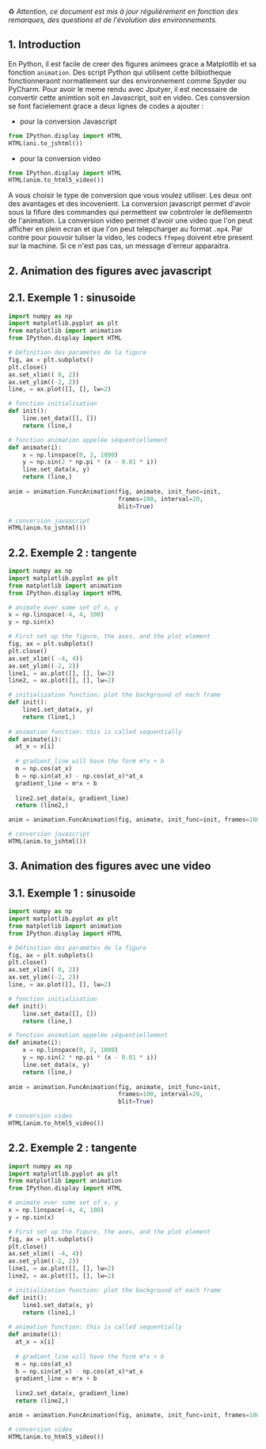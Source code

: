 ♻️ _Attention, ce document est mis à jour régulièrement en fonction des remarques, des questions et de l'évolution des environnements._

## 1. Introduction
En Python, il est facile de creer des figures animees grace a Matplotlib et sa fonction `animation`. Des script Python qui utilisent cette bilbiotheque fonctionneraont normatlement sur des environnement comme Spyder ou PyCharm.
Pour avoir le meme rendu avec Jputyer, il est necessaire de convertir cette animtion soit en Javascript, soit en video. Ces consversion se font facielement grace a deux lignes de codes a ajouter :

* pour la conversion Javascript
```python
from IPython.display import HTML
HTML(ani.to_jshtml())
```

* pour la conversion video
```python
from IPython.display import HTML
HTML(anim.to_html5_video())
```

A vous choisir le type de conversion que vous voulez utiliser. Les deux ont des avantages et des incovenient. La conversion javascript permet d'avoir sous la fifure des commandes qui permettent sw cobntroler le defilementn de l'animation. La conversion video permet d'avoir une video que l'on peut afficher en plein ecran et que l'on peut telepcharger au format `.mp4`. Par contre pour pouvoir tuliser la video, les codecs `ffmpeg` doivent etre present sur la machine. Si ce n'est pas cas, un message d'erreur apparaitra.


## 2. Animation des figures avec javascript
## 2.1. Exemple 1 : sinusoide

```python
import numpy as np
import matplotlib.pyplot as plt
from matplotlib import animation
from IPython.display import HTML

# Définition des paramètes de la figure
fig, ax = plt.subplots()
plt.close()
ax.set_xlim(( 0, 2))
ax.set_ylim((-2, 2))
line, = ax.plot([], [], lw=2)

# fonction initialisation
def init():
    line.set_data([], [])
    return (line,)

# fonction animation appelée séquentiellement
def animate(i):
    x = np.linspace(0, 2, 1000)
    y = np.sin(2 * np.pi * (x - 0.01 * i))
    line.set_data(x, y)
    return (line,)
  
anim = animation.FuncAnimation(fig, animate, init_func=init,
                               frames=100, interval=20, 
                               blit=True)

# conversion javascript
HTML(anim.to_jshtml())
```
## 2.2. Exemple 2 : tangente

```python
import numpy as np
import matplotlib.pyplot as plt
from matplotlib import animation
from IPython.display import HTML

# animate over some set of x, y
x = np.linspace(-4, 4, 100)
y = np.sin(x)

# First set up the figure, the axes, and the plot element
fig, ax = plt.subplots()
plt.close()
ax.set_xlim(( -4, 4))
ax.set_ylim((-2, 2))
line1, = ax.plot([], [], lw=2)
line2, = ax.plot([], [], lw=2)

# initialization function: plot the background of each frame
def init():
    line1.set_data(x, y)      
    return (line1,)
  
# animation function: this is called sequentially
def animate(i):
  at_x = x[i]
  
  # gradient_line will have the form m*x + b
  m = np.cos(at_x)
  b = np.sin(at_x) - np.cos(at_x)*at_x
  gradient_line = m*x + b
  
  line2.set_data(x, gradient_line)
  return (line2,)

anim = animation.FuncAnimation(fig, animate, init_func=init, frames=100, interval=100, blit=True)

# conversion javascript
HTML(anim.to_jshtml())
```

## 3. Animation des figures avec une video
## 3.1. Exemple 1 : sinusoide

```python
import numpy as np
import matplotlib.pyplot as plt
from matplotlib import animation
from IPython.display import HTML

# Définition des paramètes de la figure
fig, ax = plt.subplots()
plt.close()
ax.set_xlim(( 0, 2))
ax.set_ylim((-2, 2))
line, = ax.plot([], [], lw=2)

# fonction initialisation
def init():
    line.set_data([], [])
    return (line,)

# fonction animation appelée séquentiellement
def animate(i):
    x = np.linspace(0, 2, 1000)
    y = np.sin(2 * np.pi * (x - 0.01 * i))
    line.set_data(x, y)
    return (line,)
  
anim = animation.FuncAnimation(fig, animate, init_func=init,
                               frames=100, interval=20, 
                               blit=True)

# conversion video
HTML(anim.to_html5_video())
```

## 2.2. Exemple 2 : tangente

```python
import numpy as np
import matplotlib.pyplot as plt
from matplotlib import animation
from IPython.display import HTML

# animate over some set of x, y
x = np.linspace(-4, 4, 100)
y = np.sin(x)

# First set up the figure, the axes, and the plot element
fig, ax = plt.subplots()
plt.close()
ax.set_xlim(( -4, 4))
ax.set_ylim((-2, 2))
line1, = ax.plot([], [], lw=2)
line2, = ax.plot([], [], lw=2)

# initialization function: plot the background of each frame
def init():
    line1.set_data(x, y)      
    return (line1,)
  
# animation function: this is called sequentially
def animate(i):
  at_x = x[i]
  
  # gradient_line will have the form m*x + b
  m = np.cos(at_x)
  b = np.sin(at_x) - np.cos(at_x)*at_x
  gradient_line = m*x + b
  
  line2.set_data(x, gradient_line)
  return (line2,)

anim = animation.FuncAnimation(fig, animate, init_func=init, frames=100, interval=100, blit=True)

# conversion video
HTML(anim.to_html5_video())
```
